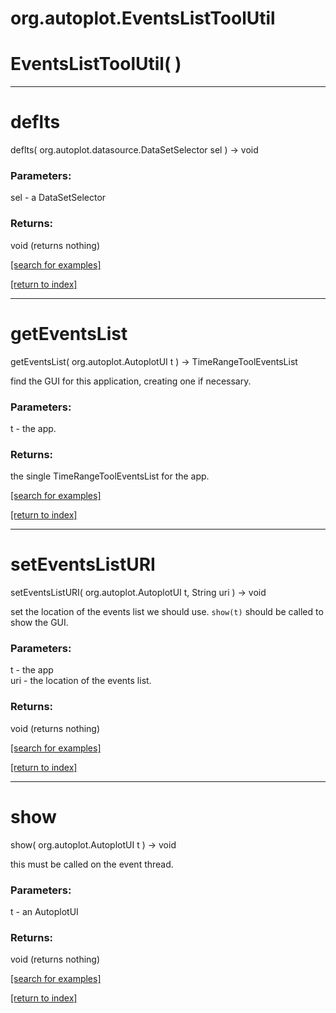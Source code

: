 # org.autoplot.EventsListToolUtil



# EventsListToolUtil( )


***
<a name="deflts"></a>
# deflts
deflts( org.autoplot.datasource.DataSetSelector sel ) &rarr; void



### Parameters:
sel - a DataSetSelector

### Returns:
void (returns nothing)


<a href="https://github.com/autoplot/dev/search?q=deflts&unscoped_q=deflts">[search for examples]</a>

<a href="https://github.com/autoplot/documentation/blob/master/javadoc/index-all.md">[return to index]</a>

***
<a name="getEventsList"></a>
# getEventsList
getEventsList( org.autoplot.AutoplotUI t ) &rarr; TimeRangeToolEventsList

find the GUI for this application, creating one if necessary.

### Parameters:
t - the app.

### Returns:
the single TimeRangeToolEventsList for the app.

<a href="https://github.com/autoplot/dev/search?q=getEventsList&unscoped_q=getEventsList">[search for examples]</a>

<a href="https://github.com/autoplot/documentation/blob/master/javadoc/index-all.md">[return to index]</a>

***
<a name="setEventsListURI"></a>
# setEventsListURI
setEventsListURI( org.autoplot.AutoplotUI t, String uri ) &rarr; void

set the location of the events list we should use.  <code>show(t)</code> 
 should be called to show the GUI.

### Parameters:
t - the app
<br>uri - the location of the events list.

### Returns:
void (returns nothing)


<a href="https://github.com/autoplot/dev/search?q=setEventsListURI&unscoped_q=setEventsListURI">[search for examples]</a>

<a href="https://github.com/autoplot/documentation/blob/master/javadoc/index-all.md">[return to index]</a>

***
<a name="show"></a>
# show
show( org.autoplot.AutoplotUI t ) &rarr; void

this must be called on the event thread.

### Parameters:
t - an AutoplotUI

### Returns:
void (returns nothing)


<a href="https://github.com/autoplot/dev/search?q=show&unscoped_q=show">[search for examples]</a>

<a href="https://github.com/autoplot/documentation/blob/master/javadoc/index-all.md">[return to index]</a>

